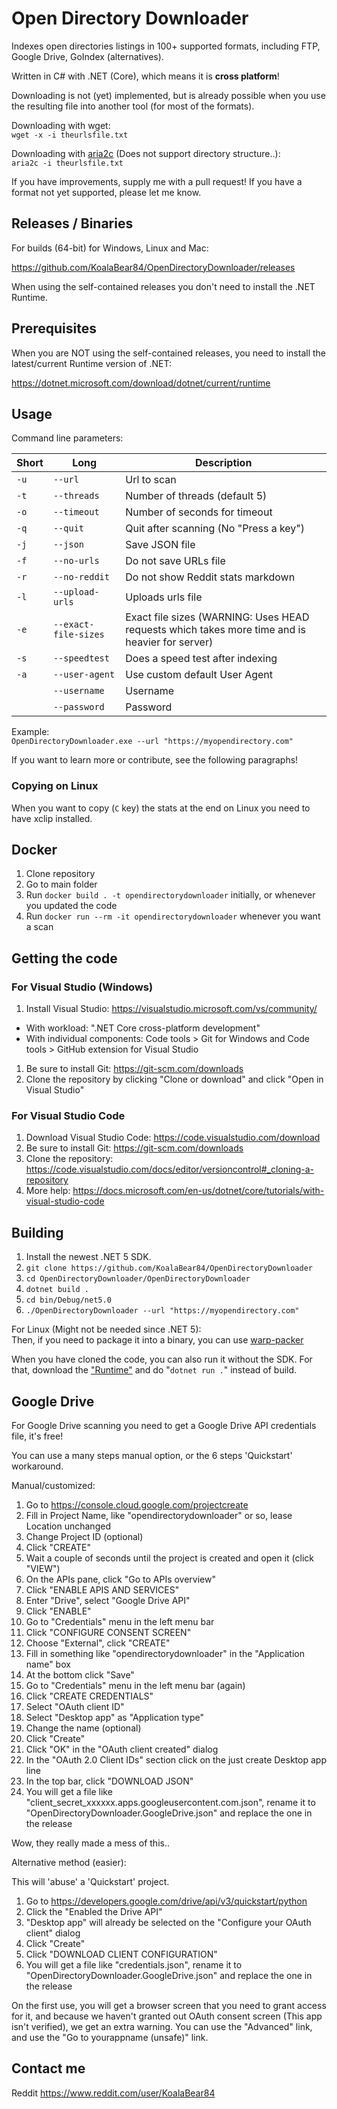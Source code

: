 # Open Directory Downloader

Indexes open directories listings in 100+ supported formats, including FTP, Google Drive, GoIndex (alternatives).

Written in C# with .NET (Core), which means it is **cross platform**!

Downloading is not (yet) implemented, but is already possible when you use the resulting file into another tool (for most of the formats).

Downloading with wget:  
`wget -x -i theurlsfile.txt`

Downloading with [aria2c](https://aria2.github.io/) (Does not support directory structure..):  
`aria2c -i theurlsfile.txt`

If you have improvements, supply me with a pull request! If you have a format not yet supported, please let me know.

## Releases / Binaries

For builds (64-bit) for Windows, Linux and Mac:

https://github.com/KoalaBear84/OpenDirectoryDownloader/releases

When using the self-contained releases you don't need to install the .NET Runtime.

## Prerequisites

When you are NOT using the self-contained releases, you need to install the latest/current Runtime version of .NET:

https://dotnet.microsoft.com/download/dotnet/current/runtime

## Usage

Command line parameters:

| Short | Long | Description |
| --- | --- | --- |
| `-u` | `--url` | Url to scan |
| `-t` | `--threads` | Number of threads (default 5) |
| `-o` | `--timeout` | Number of seconds for timeout |
| `-q` | `--quit` | Quit after scanning (No "Press a key") |
| `-j` | `--json` | Save JSON file |
| `-f` | `--no-urls` | Do not save URLs file |
| `-r` | `--no-reddit` | Do not show Reddit stats markdown |
| `-l` | `--upload-urls` | Uploads urls file |
| `-e` | `--exact-file-sizes` | Exact file sizes (WARNING: Uses HEAD requests which takes more time and is heavier for server) |
| `-s` | `--speedtest` | Does a speed test after indexing |
| `-a` | `--user-agent` | Use custom default User Agent |
|   | `--username` | Username |
|   | `--password` | Password |

Example:  
`OpenDirectoryDownloader.exe --url "https://myopendirectory.com"`

If you want to learn more or contribute, see the following paragraphs!

### Copying on Linux

When you want to copy (`C` key) the stats at the end on Linux you need to have xclip installed.

## Docker

1.  Clone repository
2.  Go to main folder
3.  Run `docker build . -t opendirectorydownloader` initially, or whenever you updated the code
4.  Run `docker run --rm -it opendirectorydownloader` whenever you want a scan

## Getting the code

### For Visual Studio (Windows)

1.  Install Visual Studio: https://visualstudio.microsoft.com/vs/community/

*   With workload: ".NET Core cross-platform development"
*   With individual components: Code tools > Git for Windows and Code tools > GitHub extension for Visual Studio

1.  Be sure to install Git: https://git-scm.com/downloads
2.  Clone the repository by clicking "Clone or download" and click "Open in Visual Studio"

### For Visual Studio Code

1.  Download Visual Studio Code: https://code.visualstudio.com/download
2.  Be sure to install Git: https://git-scm.com/downloads
3.  Clone the repository: https://code.visualstudio.com/docs/editor/versioncontrol#_cloning-a-repository
4.  More help: https://docs.microsoft.com/en-us/dotnet/core/tutorials/with-visual-studio-code

## Building

1.  Install the newest .NET 5 SDK.
2.  `git clone https://github.com/KoalaBear84/OpenDirectoryDownloader`
3.  `cd OpenDirectoryDownloader/OpenDirectoryDownloader`
4.  `dotnet build .`
5.  `cd bin/Debug/net5.0`
6.  `./OpenDirectoryDownloader --url "https://myopendirectory.com"`

For Linux (Might not be needed since .NET 5):  
Then, if you need to package it into a binary, you can use [warp-packer](https://github.com/dgiagio/warp#quickstart-with-net-core)

When you have cloned the code, you can also run it without the SDK. For that, download the ["Runtime"](https://dotnet.microsoft.com/download) and do "`dotnet run .`" instead of build.

## Google Drive

For Google Drive scanning you need to get a Google Drive API credentials file, it's free!

You can use a many steps manual option, or the 6 steps 'Quickstart' workaround.

Manual/customized:

1.  Go to https://console.cloud.google.com/projectcreate
2.  Fill in Project Name, like "opendirectorydownloader" or so, lease Location unchanged
3.  Change Project ID (optional)
4.  Click "CREATE"
5.  Wait a couple of seconds until the project is created and open it (click "VIEW")
6.  On the APIs pane, click "Go to APIs overview"
7.  Click "ENABLE APIS AND SERVICES"
8.  Enter "Drive", select "Google Drive API"
9.  Click "ENABLE"
10.  Go to "Credentials" menu in the left menu bar
11.  Click "CONFIGURE CONSENT SCREEN"
12.  Choose "External", click "CREATE"
13.  Fill in something like "opendirectorydownloader" in the "Application name" box
14.  At the bottom click "Save"
15.  Go to "Credentials" menu in the left menu bar (again)
16.  Click "CREATE CREDENTIALS"
17.  Select "OAuth client ID"
18.  Select "Desktop app" as "Application type"
19.  Change the name (optional)
20.  Click "Create"
21.  Click "OK" in the "OAuth client created" dialog
22.  In the "OAuth 2.0 Client IDs" section click on the just create Desktop app line
23.  In the top bar, click "DOWNLOAD JSON"
24.  You will get a file like "client\_secret\_xxxxxx.apps.googleusercontent.com.json", rename it to "OpenDirectoryDownloader.GoogleDrive.json" and replace the one in the release

Wow, they really made a mess of this..

Alternative method (easier):

This will 'abuse' a 'Quickstart' project.

1.  Go to https://developers.google.com/drive/api/v3/quickstart/python
2.  Click the "Enabled the Drive API"
3.  "Desktop app" will already be selected on the "Configure your OAuth client" dialog
4.  Click "Create"
5.  Click "DOWNLOAD CLIENT CONFIGURATION"
6.  You will get a file like "credentials.json", rename it to "OpenDirectoryDownloader.GoogleDrive.json" and replace the one in the release

On the first use, you will get a browser screen that you need to grant access for it, and because we haven't granted out OAuth consent screen (This app isn't verified), we get an extra warning. You can use the "Advanced" link, and use the "Go to yourappname (unsafe)" link.

## Contact me

Reddit https://www.reddit.com/user/KoalaBear84
